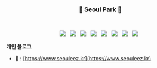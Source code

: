 <!-- ### Hi there 👋

<!--
**oliverpark999/oliverpark999** is a ✨ _special_ ✨ repository because its `README.md` (this file) appears on your GitHub profile.

Here are some ideas to get you started:

- 🔭 I’m currently working on ...
- 🌱 I’m currently learning ...
- 👯 I’m looking to collaborate on ...
- 🤔 I’m looking for help with ...
- 💬 Ask me about ...
- 📫 How to reach me: ...
- 😄 Pronouns: ...
- ⚡ Fun fact: ...
-->
<h3 align="center"><b>👋 Seoul Park 👋</b></h3>
</br>
<p align="center">
<img src="https://img.shields.io/badge/Amazon-FF9900?style=flat-square&logo=Amazon&logoColor=ffffff"/></a> &nbsp
<img src="https://img.shields.io/badge/Amazon AWS-232F3E?style=flat-square&logo=Amazon%20AWS&logoColor=white"/></a> &nbsp
<img src="https://img.shields.io/badge/Microsoft Azure-0078D4?style=flat-square&logo=Microsoft Azure&logoColor=white"/></a> &nbsp
<img src="https://img.shields.io/badge/IBM Cloud-1261FE?style=flat-square&logo=IBM Cloud&logoColor=white"/></a> &nbsp
<img src="https://img.shields.io/badge/Linux-FCC624?style=flat-square&logo=Linux&logoColor=black"/></a> &nbsp
<img src="https://img.shields.io/badge/Terraform-blueviolet?style=flat&logo=Terraform&logoColor=ffffff"/></a> &nbsp
<!-- <img src="https://img.shields.io/badge/Python-3776AB?style=flat&logo=Python&logoColor=ffffff"/></a> &nbsp 
<img src="https://img.shields.io/badge/Docker-blue?style=flat-square&logo=Docker&logoColor=white"/></a> &nbsp -->
<img src="https://img.shields.io/badge/Kubernetes-326CE5?style=flat-square&logo=Kubernetes&logoColor=white"/></a> &nbsp
<img src="https://img.shields.io/badge/Go-00ADD8?style=flat-square&logo=Go&logoColor=white"/></a> &nbsp </p>


**개인 블로그 </br>**
- 🔭 :  [https://www.seouleez.kr](https://www.seouleez.kr)

